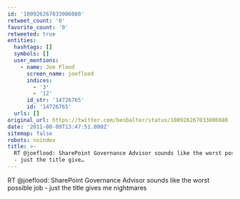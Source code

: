 ```yaml
---
id: '100926267033006080'
retweet_count: '0'
favorite_count: '0'
retweeted: true
entities:
  hashtags: []
  symbols: []
  user_mentions:
    - name: Joe Flood
      screen_name: joeflood
      indices:
        - '3'
        - '12'
      id_str: '14726765'
      id: '14726765'
  urls: []
original_url: https://twitter.com/benbalter/status/100926267033006080
date: '2011-08-09T13:47:51.000Z'
sitemap: false
robots: noindex
title: >-
  RT @joeflood: SharePoint Governance Advisor sounds like the worst possible job
  - just the title give…
---
```


RT @joeflood: SharePoint Governance Advisor sounds like the worst possible job - just the title gives me nightmares